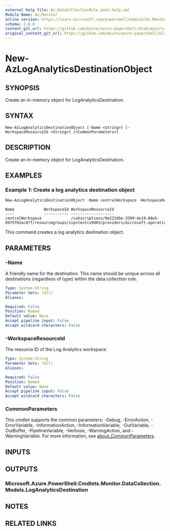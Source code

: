 ```yaml
---
external help file: Az.DataCollectionRule.psm1-help.xml
Module Name: Az.Monitor
online version: https://learn.microsoft.com/powershell/module/Az.Monitor/new-azloganalyticsdestinationobject
schema: 2.0.0
content_git_url: https://github.com/Azure/azure-powershell/blob/main/src/Monitor/Monitor/help/New-AzLogAnalyticsDestinationObject.md
original_content_git_url: https://github.com/Azure/azure-powershell/blob/main/src/Monitor/Monitor/help/New-AzLogAnalyticsDestinationObject.md
---
```


# New-AzLogAnalyticsDestinationObject

## SYNOPSIS
Create an in-memory object for LogAnalyticsDestination.

## SYNTAX

```
New-AzLogAnalyticsDestinationObject [-Name <String>] [-WorkspaceResourceId <String>] [<CommonParameters>]
```

## DESCRIPTION
Create an in-memory object for LogAnalyticsDestination.

## EXAMPLES

### Example 1: Create a log analytics destination object
```powershell
New-AzLogAnalyticsDestinationObject -Name centralWorkspace -WorkspaceResourceId /subscriptions/9e223dbe-3399-4e19-88eb-0975f02ac87f/resourcegroups/sipstestcx9d03/providers/microsoft.operationalinsights/workspaces/asptest4k37qz
```

```output
Name             WorkspaceId WorkspaceResourceId
----             ----------- -------------------
centralWorkspace             /subscriptions/9e223dbe-3399-4e19-88eb-0975f02ac87f/resourcegroups/sipstestcx9d03/providers/microsoft.operationalinsights/workspaces/asptest4k…
```

This command creates a log analytics destination object.

## PARAMETERS

### -Name
A friendly name for the destination.
        This name should be unique across all destinations (regardless of type) within the data collection rule.

```yaml
Type: System.String
Parameter Sets: (All)
Aliases:

Required: False
Position: Named
Default value: None
Accept pipeline input: False
Accept wildcard characters: False
```

### -WorkspaceResourceId
The resource ID of the Log Analytics workspace.

```yaml
Type: System.String
Parameter Sets: (All)
Aliases:

Required: False
Position: Named
Default value: None
Accept pipeline input: False
Accept wildcard characters: False
```

### CommonParameters
This cmdlet supports the common parameters: -Debug, -ErrorAction, -ErrorVariable, -InformationAction, -InformationVariable, -OutVariable, -OutBuffer, -PipelineVariable, -Verbose, -WarningAction, and -WarningVariable. For more information, see [about_CommonParameters](http://go.microsoft.com/fwlink/?LinkID=113216).

## INPUTS

## OUTPUTS

### Microsoft.Azure.PowerShell.Cmdlets.Monitor.DataCollection.Models.LogAnalyticsDestination

## NOTES

## RELATED LINKS

